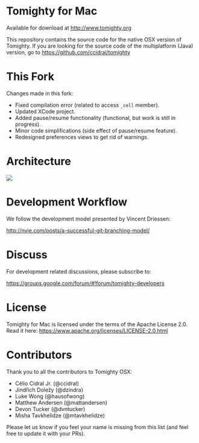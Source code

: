 Tomighty for Mac
================

Available for download at http://www.tomighty.org

This repository contains the source code for the native OSX version of Tomighty.
If you are looking for the source code of the multiplatform (Java) version, go to https://github.com/ccidral/tomighty

This Fork
=========
Changes made in this fork:

* Fixed compilation error (related to access `_cell` member).
* Updated XCode project.
* Added pause/resume functionality (functional, but work is still in progress).
* Minor code simplifications (side effect of pause/resume feature).
* Redesigned preferences views to get rid of warnings.

Architecture
============

![](/docs/tomighty_architecture.png)

Development Workflow
====================

We follow the development model presented by Vincent Driessen:

http://nvie.com/posts/a-successful-git-branching-model/

Discuss
=======

For development related discussions, please subscribe to:

https://groups.google.com/forum/#!forum/tomighty-developers

License
=======

Tomighty for Mac is licensed under the terms of the Apache License 2.0. Read it here: https://www.apache.org/licenses/LICENSE-2.0.html

Contributors
============
Thank you to all the contributors to Tomighty OSX:

* Célio Cidral Jr. (@ccidral)
* Jindřich Doležy (@dzindra)
* Luke Wong (@hausofwong)
* Matthew Andersen (@mattandersen)
* Devon Tucker (@dvntucker)
* Misha Tavkhelidze (@mtavkhelidze)

Please let us know if you feel your name is missing from this list (and feel free to update it with your PRs).
